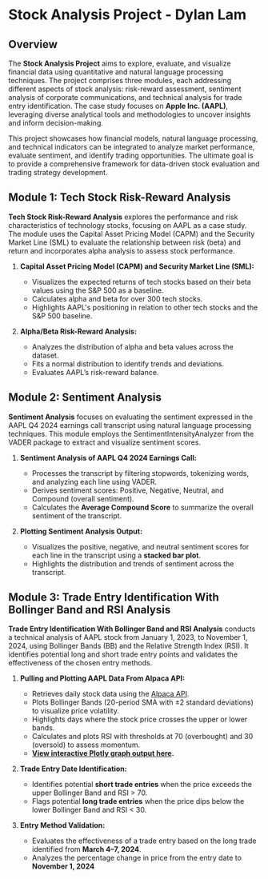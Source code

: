 # Stock Analysis Project - Dylan Lam

## Overview

The **Stock Analysis Project** aims to explore, evaluate, and visualize financial data using quantitative and natural language processing techniques. The project comprises three modules, each addressing different aspects of stock analysis: risk-reward assessment, sentiment analysis of corporate communications, and technical analysis for trade entry identification. The case study focuses on **Apple Inc. (AAPL)**, leveraging diverse analytical tools and methodologies to uncover insights and inform decision-making.

This project showcases how financial models, natural language processing, and technical indicators can be integrated to analyze market performance, evaluate sentiment, and identify trading opportunities. The ultimate goal is to provide a comprehensive framework for data-driven stock evaluation and trading strategy development.

## Module 1: Tech Stock Risk-Reward Analysis

**Tech Stock Risk-Reward Analysis** explores the performance and risk characteristics of technology stocks, focusing on AAPL as a case study. The module uses the Capital Asset Pricing Model (CAPM) and the Security Market Line (SML) to evaluate the relationship between risk (beta) and return and incorporates alpha analysis to assess stock performance.

1. **Capital Asset Pricing Model (CAPM) and Security Market Line (SML):**
   - Visualizes the expected returns of tech stocks based on their beta values using the S&P 500 as a baseline.
   - Calculates alpha and beta for over 300 tech stocks.
   - Highlights AAPL's positioning in relation to other tech stocks and the S&P 500 baseline.

2. **Alpha/Beta Risk-Reward Analysis:**
   - Analyzes the distribution of alpha and beta values across the dataset.
   - Fits a normal distribution to identify trends and deviations.
   - Evaluates AAPL’s risk-reward balance.


## Module 2: Sentiment Analysis

**Sentiment Analysis** focuses on evaluating the sentiment expressed in the AAPL Q4 2024 earnings call transcript using natural language processing techniques. This module employs the SentimentIntensityAnalyzer from the VADER package to extract and visualize sentiment scores.

1. **Sentiment Analysis of AAPL Q4 2024 Earnings Call:**
   - Processes the transcript by filtering stopwords, tokenizing words, and analyzing each line using VADER.
   - Derives sentiment scores: Positive, Negative, Neutral, and Compound (overall sentiment).
   - Calculates the **Average Compound Score** to summarize the overall sentiment of the transcript.

2. **Plotting Sentiment Analysis Output:**
   - Visualizes the positive, negative, and neutral sentiment scores for each line in the transcript using a **stacked bar plot**.
   - Highlights the distribution and trends of sentiment across the transcript.

## Module 3: Trade Entry Identification With Bollinger Band and RSI Analysis

**Trade Entry Identification With Bollinger Band and RSI Analysis** conducts a technical analysis of AAPL stock from January 1, 2023, to November 1, 2024, using Bollinger Bands (BB) and the Relative Strength Index (RSI). It identifies potential long and short trade entry points and validates the effectiveness of the chosen entry methods.

1. **Pulling and Plotting AAPL Data From Alpaca API:**
   - Retrieves daily stock data using the [Alpaca API](https://alpaca.markets/sdks/python/api_reference/data/stock/historical.html).
   - Plots Bollinger Bands (20-period SMA with ±2 standard deviations) to visualize price volatility.
   - Highlights days where the stock price crosses the upper or lower bands.
   - Calculates and plots RSI with thresholds at 70 (overbought) and 30 (oversold) to assess momentum.
   - **[View interactive Plotly graph output here](https://dylanclam12.github.io/financial-analysis_DCL/).**

2. **Trade Entry Date Identification:**
   - Identifies potential **short trade entries** when the price exceeds the upper Bollinger Band and RSI > 70.
   - Flags potential **long trade entries** when the price dips below the lower Bollinger Band and RSI < 30.

3. **Entry Method Validation:**
   - Evaluates the effectiveness of a trade entry based on the long trade identified from **March 4–7, 2024**.
   - Analyzes the percentage change in price from the entry date to **November 1, 2024**